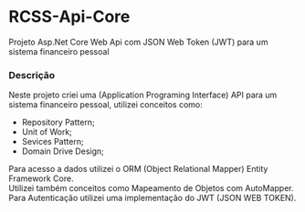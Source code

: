 # RCSS-Api-Core
Projeto Asp.Net Core Web Api com JSON Web Token (JWT) para um sistema financeiro pessoal

### Descrição
Neste projeto criei uma (Application Programing Interface) API para um sistema financeiro pessoal, utilizei conceitos como:

- Repository Pattern; 
- Unit of Work;
- Sevices Pattern;
- Domain Drive Design;

Para acesso a dados utilizei o ORM (Object Relational Mapper) Entity Framework Core.  
Utilizei também conceitos como Mapeamento de Objetos com AutoMapper.  
Para Autenticação utilizei uma implementação do JWT (JSON WEB TOKEN).  
